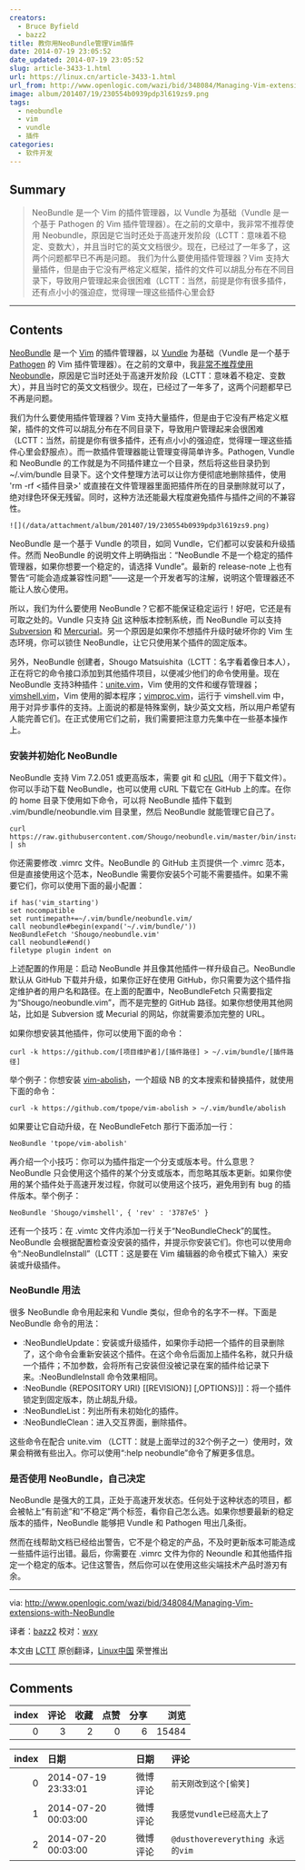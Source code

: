 ```yaml
---
creators:
  - Bruce Byfield
  - bazz2
title: 教你用NeoBundle管理Vim插件
date: 2014-07-19 23:05:52
date_updated: 2014-07-19 23:05:52
slug: article-3433-1.html
url: https://linux.cn/article-3433-1.html
url_from: http://www.openlogic.com/wazi/bid/348084/Managing-Vim-extensions-with-NeoBundle
image: album/201407/19/230554b0939pdp3l619zs9.png
tags:
  - neobundle
  - vim
  - vundle
  - 插件
categories:
  - 软件开发
---
```


## Summary

> NeoBundle 是一个 Vim 的插件管理器，以 Vundle 为基础（Vundle 是一个基于 Pathogen 的 Vim 插件管理器）。在之前的文章中，我非常不推荐使用 Neobundle，原因是它当时还处于高速开发阶段（LCTT：意味着不稳定、变数大），并且当时它的英文文档很少。现在，已经过了一年多了，这两个问题都早已不再是问题。 我们为什么要使用插件管理器？Vim 支持大量插件，但是由于它没有严格定义框架，插件的文件可以胡乱分布在不同目录下，导致用户管理起来会很困难（LCTT：当然，前提是你有很多插件，还有点小小的强迫症，觉得理一理这些插件心里会舒

***

<!-- more -->

## Contents

[NeoBundle](https://github.com/Shougo/neobundle.vim) 是一个 [Vim](http://olex.openlogic.com/packages/vim) 的插件管理器，以 [Vundle](https://github.com/gmarik/Vundle.vim) 为基础（Vundle 是一个基于 [Pathogen](https://github.com/tpope/vim-pathogen) 的 Vim 插件管理器）。在之前的文章中，我[非常不推荐使用 Neobundle](http://www.openlogic.com/wazi/bid/262302/Three-tools-for-managing-Vim-plugins)，原因是它当时还处于高速开发阶段（LCTT：意味着不稳定、变数大），并且当时它的英文文档很少。现在，已经过了一年多了，这两个问题都早已不再是问题。

我们为什么要使用插件管理器？Vim 支持大量插件，但是由于它没有严格定义框架，插件的文件可以胡乱分布在不同目录下，导致用户管理起来会很困难（LCTT：当然，前提是你有很多插件，还有点小小的强迫症，觉得理一理这些插件心里会舒服点）。而一款插件管理器能让管理变得简单许多。Pathogen, Vundle 和 NeoBundle 的工作就是为不同插件建立一个目录，然后将这些目录扔到 ~/.vim/bundle 目录下。这个文件整理方法可以让你方便彻底地删除插件，使用 'rm -rf <插件目录>' 或直接在文件管理器里面把插件所在的目录删除就可以了，绝对绿色环保无残留。同时，这种方法还能最大程度避免插件与插件之间的不兼容性。

`![](/data/attachment/album/201407/19/230554b0939pdp3l619zs9.png)`

NeoBundle 是一个基于 Vundle 的项目，如同 Vundle，它们都可以安装和升级插件。然而 NeoBundle 的说明文件上明确指出：“NeoBundle 不是一个稳定的插件管理器，如果你想要一个稳定的，请选择 Vundle”。最新的 release-note 上也有警告“可能会造成兼容性问题”——这是一个开发者写的注解，说明这个管理器还不能让人放心使用。

所以，我们为什么要使用 NeoBundle？它都不能保证稳定运行！好吧，它还是有可取之处的。Vundle 只支持 [Git](http://olex.openlogic.com/packages/git) 这种版本控制系统，而 NeoBundle 可以支持 [Subversion](http://olex.openlogic.com/packages/subversion) 和 [Mercurial](http://olex.openlogic.com/packages/mercurial)。另一个原因是如果你不想插件升级时破坏你的 Vim 生态环境，你可以锁住 NeoBundle，让它只使用某个插件的固定版本。

另外，NeoBundle 创建者，Shougo Matsuishita（LCTT：名字看着像日本人），正在将它的命令接口添加到其他插件项目，以便减少他们的命令使用量。现在 NeoBundle 支持3种插件：[unite.vim](https://github.com/Shougo/unite.vim)，Vim 使用的文件和缓存管理器；[vimshell.vim](https://github.com/Shougo/vimshell.vim/blob/master/doc/vimshell.txt)，Vim 使用的脚本程序；[vimproc.vim](https://github.com/Shougo/vimproc.vim/blob/master/doc/vimproc.txt)，运行于 vimshell.vim 中，用于对异步事件的支持。上面说的都是特殊案例，缺少英文文档，所以用户希望有人能完善它们。在正式使用它们之前，我们需要把注意力先集中在一些基本操作上。

### 安装并初始化 NeoBundle

NeoBundle 支持 Vim 7.2.051 或更高版本，需要 git 和 [cURL](http://olex.openlogic.com/packages/curl)（用于下载文件）。你可以手动下载 NeoBundle，也可以使用 cURL 下载它在 GitHub 上的库。在你的 home 目录下使用如下命令，可以将 NeoBundle 插件下载到 .vim/bundle/neobundle.vim 目录里，然后 NeoBundle 就能管理它自己了。

```shell
curl https://raw.githubusercontent.com/Shougo/neobundle.vim/master/bin/install.sh | sh
```

你还需要修改 .vimrc 文件。NeoBundle 的 GitHub 主页提供一个 .vimrc 范本，但是直接使用这个范本，NeoBundle 需要你安装5个可能不需要插件。如果不需要它们，你可以使用下面的最小配置：

```shell
if has('vim_starting')
set nocompatible    
set runtimepath+=~/.vim/bundle/neobundle.vim/
call neobundle#begin(expand('~/.vim/bundle/'))
NeoBundleFetch 'Shougo/neobundle.vim'
call neobundle#end()
filetype plugin indent on
```

上述配置的作用是：启动 NeoBundle 并且像其他插件一样升级自己。NeoBundle 默认从 GitHub 下载并升级，如果你正好在使用 GitHub，你只需要为这个插件指定维护者的用户名和路径。在上面的配置中，NeoBundleFetch 只需要指定为“Shougo/neobundle.vim”，而不是完整的 GitHub 路径。如果你想使用其他网站，比如是 Subversion 或 Mecurial 的网站，你就需要添加完整的 URL。

如果你想安装其他插件，你可以使用下面的命令：

```shell
curl -k https://github.com/[项目维护者]/[插件路径] > ~/.vim/bundle/[插件路径]
```

举个例子：你想安装 [vim-abolish](https://github.com/tpope/vim-abolish)，一个超级 NB 的文本搜索和替换插件，就使用下面的命令：

```shell
curl -k https://github.com/tpope/vim-abolish > ~/.vim/bundle/abolish
```

如果要让它自动升级，在 NeoBundleFetch 那行下面添加一行：

```shell
NeoBundle 'tpope/vim-abolish'
```

再介绍一个小技巧：你可以为插件指定一个分支或版本号。什么意思？NeoBundle 只会使用这个插件的某个分支或版本，而忽略其版本更新。如果你使用的某个插件处于高速开发过程，你就可以使用这个技巧，避免用到有 bug 的插件版本。举个例子：

```shell
NeoBundle 'Shougo/vimshell', { 'rev' : '3787e5' }
```

还有一个技巧：在 .vimtc 文件内添加一行关于“NeoBundleCheck”的属性。NeoBundle 会根据配置检查没安装的插件，并提示你安装它们。你也可以使用命令“:NeoBundleInstall”（LCTT：这是要在 Vim 编辑器的命令模式下输入）来安装或升级插件。

### NeoBundle 用法

很多 NeoBundle 命令用起来和 Vundle 类似，但命令的名字不一样。下面是 NeoBundle 命令的用法：

* :NeoBundleUpdate：安装或升级插件，如果你手动把一个插件的目录删除了，这个命令会重新安装这个插件。在这个命令后面加上插件名称，就只升级一个插件；不加参数，会将所有己安装但没被记录在案的插件给记录下来。:NeoBundleInstall 命令效果相同。
* :NeoBundle {REPOSITORY URI} [[REVISION}] [,OPTIONS}]]：将一个插件锁定到固定版本，防止胡乱升级。
* :NeoBundleList：列出所有未初始化的插件。
* :NeoBundleClean：进入交互界面，删除插件。

这些命令在配合 unite.vim （LCTT：就是上面举过的32个例子之一）使用时，效果会稍微有些出入。你可以使用“:help neobundle”命令了解更多信息。

### 是否使用 NeoBundle，自己决定

NeoBundle 是强大的工具，正处于高速开发状态。任何处于这种状态的项目，都会被帖上“有前途”和“不稳定”两个标签，看你自己怎么选。如果你想要最新的稳定版本的插件，NeoBundle 能够把 Vundle 和 Pathogen 甩出几条街。

然而在线帮助文档已经给出警告，它不是个稳定的产品，不及时更新版本可能造成一些插件运行出错。最后，你需要在 .vimrc 文件为你的 Neoundle 和其他插件指定一个稳定的版本。记住这警告，然后你可以在使用这些尖端技术产品时游刃有余。

---

via: <http://www.openlogic.com/wazi/bid/348084/Managing-Vim-extensions-with-NeoBundle>

译者：[bazz2](https://github.com/bazz2) 校对：[wxy](https://github.com/wxy)

本文由 [LCTT](https://github.com/LCTT/TranslateProject) 原创翻译，[Linux中国](https://linux.cn/) 荣誉推出

***

## Comments


|   index |   评论 |   收藏 |   点赞 |   分享 |   浏览 |
|--------:|-------:|-------:|-------:|-------:|-------:|
|       0 |      3 |      2 |      0 |      6 |  15484 |

|   index | 日期                | 日期     | 评论                             |
|--------:|:--------------------|:---------|:---------------------------------|
|       0 | 2014-07-19 23:33:01 | 微博评论 | `前天刚改到这个[偷笑]`           |
|       1 | 2014-07-20 00:03:00 | 微博评论 | `我感觉vundle已经高大上了`       |
|       2 | 2014-07-20 00:03:00 | 微博评论 | `@dusthovereverything 永远的vim` |
